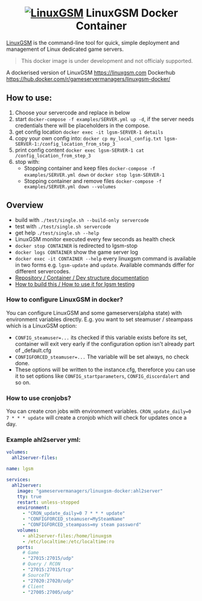 <h1 align="center">
  <br>
  <a href="https://linuxgsm.com"><img src="https://i.imgur.com/Eoh1jsi.jpg" alt="LinuxGSM"></a>
  LinuxGSM Docker Container
  </h1>

[LinuxGSM](https://linuxgsm.com) is the command-line tool for quick, simple deployment and management of Linux dedicated game servers.

  > This docker image is under development and not officialy supported.

A dockerised version of LinuxGSM https://linuxgsm.com
Dockerhub https://hub.docker.com/r/gameservermanagers/linuxgsm-docker/

## How to use:

1. Choose your servercode and replace in below
2. start `docker-compose -f examples/SERVER.yml up -d`, if the server needs credentials there will be placeholders in the compose.
3. get config location `docker exec -it lgsm-SERVER-1 details`
4. copy your own config into: `docker cp my_local_config.txt lgsm-SERVER-1:/config_location_from_step_3`
5. print config content `docker exec lgsm-SERVER-1 cat /config_location_from_step_3`
6. stop with:
    - Stopping container and keep files `docker-compose -f examples/SERVER.yml down` or `docker stop lgsm-SERVER-1`
    - Stopping container and remove files `docker-compose -f examples/SERVER.yml down --volumes`

## Overview

- build with `./test/single.sh --build-only servercode`
- test with `./test/single.sh servercode`
- get help `./test/single.sh --help`
- LinuxGSM monitor executed every few seconds as health check
- `docker stop CONTAINER` is redirected to lgsm-stop
- `docker logs CONTAINER` show the game server log
- `docker exec -it CONTAINER --help` every linuxgsm command is available in two forms e.g. `lgsm-update` and `update`. Available commands differ for different servercodes.
- [Repository / Container / Dev structure documentation](DEVELOPER.md)
- [How to build this / How to use it for lgsm testing](test/testing.md)

### How to configure LinuxGSM in docker?

You can configure LinuxGSM and some gameservers(alpha state) with environment variables directly.
E.g. you want to set steamuser / steampass which is a LinuxGSM option:
- `CONFIG_steamuser=...` its checked if this variable exists before its set, container will exit very early if the configuration option isn't already part of _default.cfg
- `CONFIGFORCED_steamuser=...` The variable will be set always, no check done.
- These options will be written to the instance.cfg, thereforce you can use it to set options like `CONFIG_startparameters`, `CONFIG_discordalert` and so on.

### How to use cronjobs?
You can create cron jobs with environment variables. `CRON_update_daily=0 7 * * * update` will create a cronjob which will check for updates once a day. 

### Example ahl2server yml:
```yml
volumes:
  ahl2server-files:

name: lgsm

services:
  ahl2server:
    image: "gameservermanagers/linuxgsm-docker:ahl2server"
    tty: true
    restart: unless-stopped
    environment:
      - "CRON_update_daily=0 7 * * * update"
      - "CONFIGFORCED_steamuser=MySteamName"
      - "CONFIGFORCED_steampass=my steam password"
    volumes:
      - ahl2server-files:/home/linuxgsm
      - /etc/localtime:/etc/localtime:ro
    ports:
      # Game
      - "27015:27015/udp"
      # Query / RCON
      - "27015:27015/tcp"
      # SourceTV
      - "27020:27020/udp"
      # Client
      - "27005:27005/udp"
```

